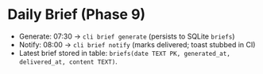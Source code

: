 # Daily Brief (Phase 9)

- Generate: 07:30 → `cli brief generate` (persists to SQLite `briefs`)
- Notify:   08:00 → `cli brief notify` (marks delivered; toast stubbed in CI)
- Latest brief stored in table: `briefs(date TEXT PK, generated_at, delivered_at, content TEXT)`.
